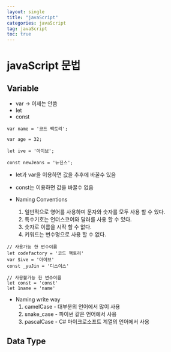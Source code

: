 ```yaml
---
layout: single
title: "javaScript"
categories: javaScript
tag: javaScript
toc: true
--- 
```


# javaScript 문법

## Variable

- var -> 이제는 안씀 <br>
- let <br>
- const <br>

```
var name = '코드 팩토리';

var age = 32;

let ive = '아이브';

const newJeans = '뉴진스';
```

- let과 var을 이용하면 값을 추후에 바꿀수 있음
- const는 이용하면 값을 바꿀수 없음

- Naming Conventions
  1. 일반적으로 영어를 사용하며 문자와 숫자를 모두 사용 할 수 있다.
  2. 특수기호는 언더스코어와 달러를 사용 할 수 있다.
  3. 숫자로 이름을 시작 할 수 없다.
  4. 키워드는 변수명으로 사용 할 수 없다.

```
// 사용가능 한 변수이름
let codefactory = '코드 팩토리'
var $ive = '아이브'
const _yuJin = '디스이스'

// 사용불가능 한 변수이름
let const = 'const'
let 1name = 'name'
```

- Naming write way
  1. camelCase - 대부분의 언어에서 많이 사용
  2. snake_case - 파이썬 같은 언어에서 사용
  3. pascalCase - C# 마이크로소프트 계열의 언어에서 사용

## Data Type



